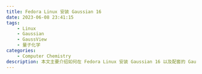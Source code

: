 ```yaml
---
title: Fedora Linux 安装 Gaussian 16
date: 2023-06-08 23:41:15
tags:
    - Linux
    - Gaussian
    - GaussView
    - 量子化学
categories: 
	- Computer Chemistry
description: 本文主要介绍如何在 Fedora Linux 安装 Gaussian 16 以及配套的 GaussView 6。
---
```

